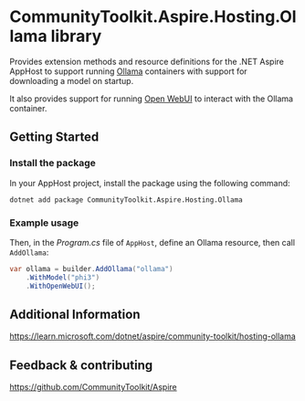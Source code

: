# CommunityToolkit.Aspire.Hosting.Ollama library

Provides extension methods and resource definitions for the .NET Aspire AppHost to support running [Ollama](https://ollama.com) containers with support for downloading a model on startup.

It also provides support for running [Open WebUI](https://openwebui.com) to interact with the Ollama container.

## Getting Started

### Install the package

In your AppHost project, install the package using the following command:

```dotnetcli
dotnet add package CommunityToolkit.Aspire.Hosting.Ollama
```

### Example usage

Then, in the _Program.cs_ file of `AppHost`, define an Ollama resource, then call `AddOllama`:

```csharp
var ollama = builder.AddOllama("ollama")
    .WithModel("phi3")
    .WithOpenWebUI();
```

## Additional Information

https://learn.microsoft.com/dotnet/aspire/community-toolkit/hosting-ollama

## Feedback & contributing

https://github.com/CommunityToolkit/Aspire

